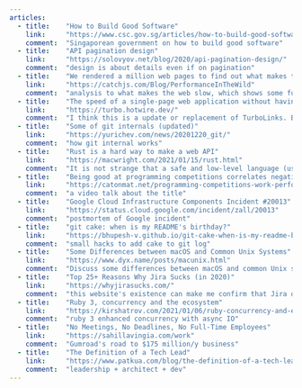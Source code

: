```yaml
---
articles:
  - title:    "How to Build Good Software"
    link:     "https://www.csc.gov.sg/articles/how-to-build-good-software"
    comment:  "Singaporean government on how to build good software"
  - title:    "API pagination design"
    link:     "https://solovyov.net/blog/2020/api-pagination-design/"
    comment:  "design is about details even if on pagination"
  - title:    "We rendered a million web pages to find out what makes the web slow"
    link:     "https://catchjs.com/Blog/PerformanceInTheWild"
    comment:  "analysis to what makes the web slow, which shows some fun facts"
  - title:    "The speed of a single-page web application without having to write any JavaScript."
    link:     "https://turbo.hotwire.dev/"
    comment:  "I think this is a update or replacement of TurboLinks. Basecamp really does great job of defining dev paradigms"
  - title:    "Some of git internals (updated)"
    link:     "https://yurichev.com/news/20201220_git/"
    comment:  "how git internal works"
  - title:    "Rust is a hard way to make a web API"
    link:     "https://macwright.com/2021/01/15/rust.html"
    comment:  "It is not strange that a safe and low-level language (usually in comparison with C) is not good at making web"
  - title:    "Being good at programming competitions correlates negatively with being good on the job"
    link:     "https://catonmat.net/programming-competitions-work-performance"
    comment:  "a video talk about the title"
  - title:    "Google Cloud Infrastructure Components Incident #20013"
    link:     "https://status.cloud.google.com/incident/zall/20013"
    comment:  "postmortem of Google incident"
  - title:    "git cake: when is my README's birthday?"
    link:     "https://bhupesh-v.github.io/git-cake-when-is-my-readme-birthday/"
    comment:  "small hacks to add cake to git log"
  - title:    "Some Differences between macOS and Common Unix Systems"
    link:     "https://www.dyx.name/posts/macunix.html"
    comment:  "Discuss some differences between macOS and common Unix systems to help Unix users get familiar with macOS sooner."
  - title:    "Top 25+ Reasons Why Jira Sucks (in 2020)"
    link:     "https://whyjirasucks.com/"
    comment:  "this website's existence can make me confirm that Jira does suck!"
  - title:    "Ruby 3, concurrency and the ecosystem"
    link:     "https://kirshatrov.com/2021/01/06/ruby-concurrency-and-ecosystem/"
    comment:  "ruby 3 enhanced concurrency with async IO"
  - title:    "No Meetings, No Deadlines, No Full-Time Employees"
    link:     "https://sahillavingia.com/work"
    comment:  "Gumroad's road to $175 million/y business"
  - title:    "The Definition of a Tech Lead"
    link:     "https://www.patkua.com/blog/the-definition-of-a-tech-lead/"
    comment:  "leadership + architect + dev"
---
```

